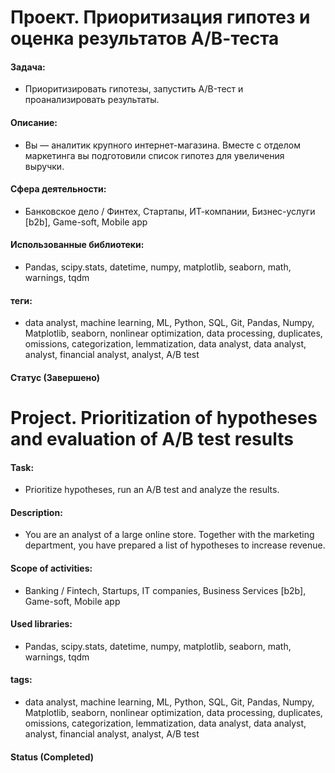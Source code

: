 
# Проект. Приоритизация гипотез и оценка результатов А/В-теста

#### Задача: 
- Приоритизировать гипотезы, запустить A/B-тест и проанализировать результаты.

#### Описание:
- Вы — аналитик крупного интернет-магазина. Вместе с отделом маркетинга вы подготовили список гипотез для увеличения выручки.

#### Сфера деятельности:
- Банковское дело / Финтех, Стартапы, ИТ-компании, Бизнес-услуги [b2b], Game-soft, Mobile app

#### Использованные библиотеки:
- Pandas, scipy.stats, datetime, numpy, matplotlib, seaborn, math, warnings, tqdm

#### теги:
- data analyst, machine learning, ML, Python, SQL, Git, Pandas, Numpy, Matplotlib, seaborn, nonlinear optimization, data processing, duplicates, omissions, categorization, lemmatization, data analyst, data analyst, analyst, financial analyst, analyst, A/B test

#### Статус (Завершено)





# Project. Prioritization of hypotheses and evaluation of A/B test results


#### Task: 
- Prioritize hypotheses, run an A/B test and analyze the results.

#### Description:
-  You are an analyst of a large online store. Together with the marketing department, you have prepared a list of hypotheses to increase revenue.

#### Scope of activities: 
- Banking / Fintech, Startups, IT companies, Business Services [b2b], Game-soft, Mobile app 

#### Used libraries:
- Pandas, scipy.stats, datetime, numpy, matplotlib, seaborn, math, warnings, tqdm

#### tags:
- data analyst, machine learning, ML, Python, SQL, Git, Pandas, Numpy, Matplotlib, seaborn, nonlinear optimization, data processing, duplicates, omissions, categorization, lemmatization, data analyst, data analyst, analyst, financial analyst, analyst, A/B test

#### Status (Completed)
